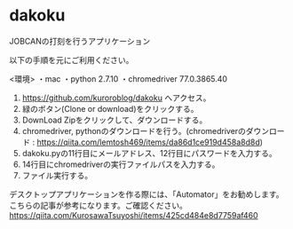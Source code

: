 # dakoku

JOBCANの打刻を行うアプリケーション

以下の手順を元にご利用ください。

<環境>
・mac
・python 2.7.10
・chromedriver 77.0.3865.40

1. https://github.com/kuroroblog/dakoku へアクセス。
2. 緑のボタン(Clone or download)をクリックする。
3. DownLoad Zipをクリックして、ダウンロードする。
4. chromedriver, pythonのダウンロードを行う。(chromedriverのダウンロード : https://qiita.com/lemtosh469/items/da86d1ce919d458a8d8d)
4. dakoku.pyの11行目にメールアドレス、12行目にパスワードを入力する。
5. 14行目にchromedriverの実行ファイルパスを入力する。
6. ファイル実行する。

デスクトップアプリケーションを作る際には、「Automator」をお勧めします。こちらの記事が参考になります。ご確認ください。
https://qiita.com/KurosawaTsuyoshi/items/425cd484e8d7759af460
